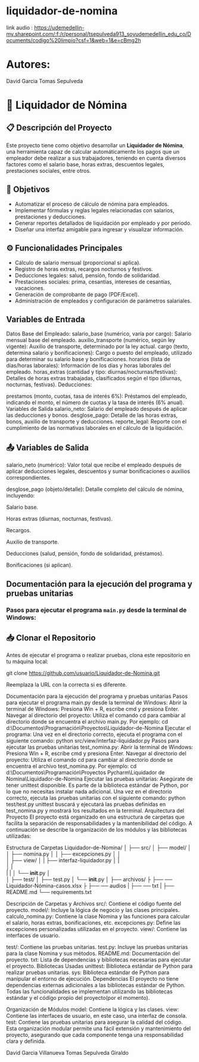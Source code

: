 # liquidador-de-nomina
link audio : https://udemedellin-my.sharepoint.com/:f:/r/personal/tsepulveda913_soyudemedellin_edu_co/Documents/codigo%20limpio?csf=1&web=1&e=cBmg2h
# Autores:
David Garcia 
Tomas Sepulveda 

# 💼 Liquidador de Nómina

## 📋 Descripción del Proyecto

Este proyecto tiene como objetivo desarrollar un **Liquidador de Nómina**, una herramienta capaz de calcular automáticamente los pagos que un empleador debe realizar a sus trabajadores, teniendo en cuenta diversos factores como el salario base, horas extras, descuentos legales, prestaciones sociales, entre otros.


## 🎯 Objetivos

- Automatizar el proceso de cálculo de nómina para empleados.
- Implementar fórmulas y reglas legales relacionadas con salarios, prestaciones y deducciones.
- Generar reportes detallados de liquidación por empleado y por periodo.
- Diseñar una interfaz amigable para ingresar y visualizar información.

## ⚙️ Funcionalidades Principales

- Cálculo de salario mensual (proporcional si aplica).
- Registro de horas extras, recargos nocturnos y festivos.
- Deducciones legales: salud, pensión, fondo de solidaridad.
- Prestaciones sociales: prima, cesantías, intereses de cesantías, vacaciones.
- Generación de comprobante de pago (PDF/Excel).
- Administración de empleados y configuración de parámetros salariales.


## Variables de Entrada

Datos Base del Empleado:
salario_base (numérico, varía por cargo): Salario mensual base del empleado.
auxilio_transporte (numérico, según ley vigente): Auxilio de transporte, determinado por la ley actual.
cargo (texto, determina salario y bonificaciones): Cargo o puesto del empleado, utilizado para determinar su salario base y bonificaciones.
horarios (lista de días/horas laborales): Información de los días y horas laborales del empleado.
horas_extras (cantidad y tipo: diurnas/nocturnas/festivas): Detalles de horas extras trabajadas, clasificados según el tipo (diurnas, nocturnas, festivas).
Deducciones:

prestamos (monto, cuotas, tasa de interés 6%): Préstamos del empleado, indicando el monto, el número de cuotas y la tasa de interés (6% anual).
Variables de Salida
salario_neto: Salario del empleado después de aplicar las deducciones y bonos.
desglose_pago: Detalle de las horas extras, bonos, auxilio de transporte y deducciones.
reporte_legal: Reporte con el cumplimiento de las normativas laborales en el cálculo de la liquidación.

## 📤 Variables de Salida

salario_neto (numérico):
Valor total que recibe el empleado después de aplicar deducciones legales, descuentos y sumar bonificaciones o auxilios correspondientes.

desglose_pago (objeto/detalle):
Detalle completo del cálculo de nómina, incluyendo:

Salario base.

Horas extras (diurnas, nocturnas, festivas).

Recargos.

Auxilio de transporte.

Deducciones (salud, pensión, fondo de solidaridad, préstamos).

Bonificaciones (si aplican).



## Documentación para la ejecución del programa y pruebas unitarias

### Pasos para ejecutar el programa `main.py` desde la terminal de Windows:
 ## 📥 Clonar el Repositorio

Antes de ejecutar el programa o realizar pruebas, clona este repositorio en tu máquina local:

git clone https://github.com/usuario/Liquidador-de-Nomina.git


Reemplaza la URL con la correcta si es diferente.

Documentación para la ejecución del programa y pruebas unitarias
Pasos para ejecutar el programa main.py desde la terminal de Windows:
Abrir la terminal de Windows:
Presiona Win + R, escribe cmd y presiona Enter.
Navegar al directorio del proyecto:
Utiliza el comando cd para cambiar al directorio donde se encuentra el archivo main.py. Por ejemplo:
cd d:\Documentos\Programación\Proyectos\Liquidador-de-Nomina
Ejecutar el programa:
Una vez en el directorio correcto, ejecuta el programa con el siguiente comando:
python src/view/interfaz-liquidador.py
Pasos para ejecutar las pruebas unitarias test_nomina.py:
Abrir la terminal de Windows:
Presiona Win + R, escribe cmd y presiona Enter.
Navegar al directorio del proyecto:
Utiliza el comando cd para cambiar al directorio donde se encuentra el archivo test_nomina.py. Por ejemplo:
cd d:\Documentos\Programación\Proyectos Pycharm\Liquidador de Nomina\Liquidador-de-Nomina
Ejecutar las pruebas unitarias:
Asegúrate de tener unittest disponible. Es parte de la biblioteca estándar de Python, por lo que no necesitas instalar nada adicional.
Una vez en el directorio correcto, ejecuta las pruebas unitarias con el siguiente comando:
python test/test.py
unittest buscará y ejecutará las pruebas definidas en test_nomina.py y mostrará los resultados en la terminal.
Arquitectura del Proyecto
El proyecto está organizado en una estructura de carpetas que facilita la separación de responsabilidades y la mantenibilidad del código. A continuación se describe la organización de los módulos y las bibliotecas utilizadas:

Estructura de Carpetas
Liquidador-de-Nomina/
│
├── src/
│   ├── model/
│   │   ├── nomina.py
│   │   ├── excepciones.py
│   │   
│   ├── view/
│   |    ├── interfaz-liquidador.py
│   |        
│   |        
|   |
│   └── __init__.py
│   
│
├── test/
│   ├── test.py
│   └── __init__.py
│
├── archivos/
├       ├── ── Liquidador-Nómina-casos.xlsx
├       ├── ── audios
|       ├── ── txt
|
├── README.md
└── requirements.txt

Descripción de Carpetas y Archivos
src/: Contiene el código fuente del proyecto.
model/: Incluye la lógica de negocio y las clases principales.
calculo_nomina.py: Contiene la clase Nomina y las funciones para calcular el salario, horas extras, bonificaciones, etc.
excepciones.py: Define las excepciones personalizadas utilizadas en el proyecto.
view/: Contiene las interfaces de usuario.

test/: Contiene las pruebas unitarias.
test.py: Incluye las pruebas unitarias para la clase Nomina y sus métodos.
README.md: Documentación del proyecto.
txt: Lista de dependencias y bibliotecas necesarias para ejecutar el proyecto.
Bibliotecas Usadas
unittest: Biblioteca estándar de Python para realizar pruebas unitarias.
sys: Biblioteca estándar de Python para manipular el entorno de ejecución.
Dependencias
El proyecto no tiene dependencias externas adicionales a las bibliotecas estándar de Python. Todas las funcionalidades se implementan utilizando las bibliotecas estándar y el código propio del proyecto(por el momento).

Organización de Módulos
model: Contiene la lógica y las clases.
view: Contiene las interfaces de usuario, en este caso, una interfaz de consola.
test: Contiene las pruebas unitarias para asegurar la calidad del código.
Esta organización modular permite una fácil extensión y mantenimiento del proyecto, asegurando que cada componente tenga una responsabilidad clara y definida.




David Garcia Villanueva 
Tomas Sepulveda Giraldo
